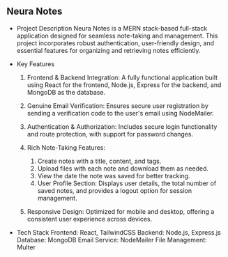 ## Neura Notes

- Project Description
    Neura Notes is a MERN stack-based full-stack application designed for seamless note-taking and management. This project incorporates robust authentication, user-friendly design, and essential features for organizing and retrieving notes efficiently.

- Key Features
    1. Frontend & Backend Integration: A fully functional application built using React for the    frontend, Node.js, Express for the backend, and MongoDB as the database.

    2. Genuine Email Verification: Ensures secure user registration by sending a verification code to the user's email using NodeMailer.

    3. Authentication & Authorization: Includes secure login functionality and route protection, with support for password changes.

    4. Rich Note-Taking Features:
        1. Create notes with a title, content, and tags.
        2. Upload files with each note and download them as needed.
        3. View the date the note was saved for better tracking.
        4. User Profile Section: Displays user details, the total number of saved notes, and provides a logout option for session management.

    5. Responsive Design: Optimized for mobile and desktop, offering a consistent user experience across devices.

- Tech Stack
    Frontend: React, TailwindCSS
    Backend: Node.js, Express.js
    Database: MongoDB
    Email Service: NodeMailer
    File Management: Multer